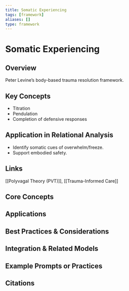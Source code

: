 ```yaml
---
title: Somatic Experiencing
tags: [framework]
aliases: []
type: framework
---
```


<!-- @format -->

# Somatic Experiencing

## Overview

Peter Levine’s body-based trauma resolution framework.

## Key Concepts

- Titration
- Pendulation
- Completion of defensive responses

## Application in Relational Analysis

- Identify somatic cues of overwhelm/freeze.
- Support embodied safety.

## Links

[[Polyvagal Theory (PVT)]], [[Trauma-Informed Care]]

## Core Concepts

## Applications

## Best Practices & Considerations

## Integration & Related Models

## Example Prompts or Practices

## Citations
